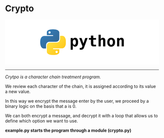 <h1> Crypto </h1>

<img src="../logo.png"></img>

<hr>

<p><em>Crytpo is a character chain treatment program.</em></p>

<p>We review each character of the chain, it is assigned according to its value a new value.</p>

<p>In this way we encrypt the message enter by the user, we proceed by a binary logic on the basis that a is 0.</p>

<p>We can both encrypt a message, and decrypt it with a loop that allows us to define which option we want to use.</p>

<p><strong>example.py starts the program through a module (crypto.py)</strong></p>
